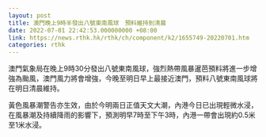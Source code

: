 ```yaml
---
layout: post
title: 澳門晚上9時半發出八號東南風球　預料維持到清晨
date: 2022-07-01 22:42:53.000000000 +08:00
link: https://news.rthk.hk/rthk/ch/component/k2/1655749-20220701.htm
categories: rthk
---
```


澳門氣象局在晚上9時30分發出八號東南風球，強烈熱帶風暴暹芭預料將進一步增強為颱風，澳門風力將會增強，今晚至明日早上最接近澳門，預料八號東南風球將在明日清晨維持。

黃色風暴潮警告亦生效，由於今明兩日正值天文大潮，內港今日已出現輕微水浸，在風暴潮及持續降雨的影響下，預測明早7時至下午3時，內港一帶會出現約0.5米至1米水浸。
